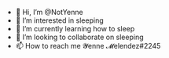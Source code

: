 - 👋 Hi, I’m @NotYenne
- 👀 I’m interested in sleeping
- 🌱 I’m currently learning how to sleep
- 💞️ I’m looking to collaborate on sleeping
- 📫 How to reach me 𝓨enne 𝓜elendez#2245

<!---
NotYenne/NotYenne is a ✨ special ✨ repository because its `README.md` (this file) appears on your GitHub profile.
You can click the Preview link to take a look at your changes.
--->
